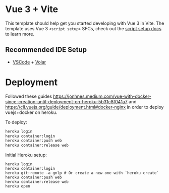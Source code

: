 # Vue 3 + Vite

This template should help get you started developing with Vue 3 in Vite. The template uses Vue 3 `<script setup>` SFCs, check out the [script setup docs](https://v3.vuejs.org/api/sfc-script-setup.html#sfc-script-setup) to learn more.

## Recommended IDE Setup

- [VSCode](https://code.visualstudio.com/) + [Volar](https://marketplace.visualstudio.com/items?itemName=johnsoncodehk.volar)

# Deployment
Followed these guides https://jonhnes.medium.com/vue-with-docker-since-creation-until-deployment-on-heroku-5b31c8f041a7
and https://cli.vuejs.org/guide/deployment.html#docker-nginx
in order to deploy vuejs+docker on heroku.

To deploy:
```bash
heroku login
heroku container:login
heroku container:push web
heroku container:release web
```

Initial Heroku setup:
```
heroku login
heroku container:login
heroku git:remote -a gnlp # Or create a new one with `heroku create`
heroku container:push web
heroku container:release web
heroku open
```